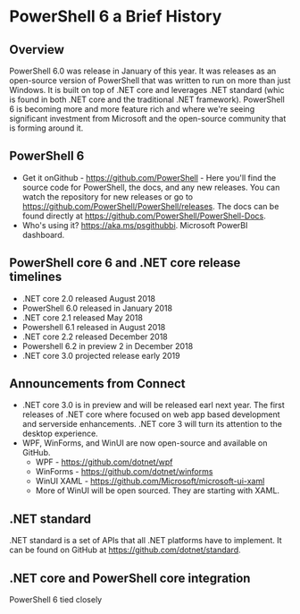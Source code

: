 # PowerShell 6 a Brief History

## Overview

PowerShell 6.0 was release in January of this year. It was releases as an open-source version of PowerShell that was written to run on more than just Windows. It is built on top of .NET core and leverages .NET standard (whic is found in both .NET core and the traditional .NET framework). PowerShell 6 is becoming more and more feature rich and where we're seeing significant investment from Microsoft and the open-source community that is forming around it.

## PowerShell 6

* Get it onGithub - <https://github.com/PowerShell> - Here you'll find the source code for PowerShell, the docs, and any new releases. You can watch the repository for new releases or go to <https://github.com/PowerShell/PowerShell/releases>. The docs can be found directly at <https://github.com/PowerShell/PowerShell-Docs>.
* Who's using it? <https://aka.ms/psgithubbi>. Microsoft PowerBI dashboard.

## PowerShell core 6 and .NET core release timelines

* .NET core 2.0 released August 2018
* PowerShell 6.0 released in January 2018
* .NET core 2.1 released May 2018
* Powershell 6.1 released in August 2018
* .NET core 2.2 released December 2018
* Powershell 6.2 in preview 2 in December 2018
* .NET core 3.0 projected release early 2019

## Announcements from Connect

* .NET core 3.0 is in preview and will be released earl next year. The first releases of .NET core where focused on web app based development and serverside enhancements. .NET core 3 will turn its attention to the desktop experience.
* WPF, WinForms, and WinUI are now open-source and available on GitHub.
  * WPF - <https://github.com/dotnet/wpf>
  * WinForms - <https://github.com/dotnet/winforms>
  * WinUI XAML - <https://github.com/Microsoft/microsoft-ui-xaml>
  * More of WinUI will be open sourced. They are starting with XAML.

## .NET standard
.NET standard is a set of APIs that all .NET platforms have to implement. It can be found on GitHub at <https://github.com/dotnet/standard>.

## .NET core and PowerShell core integration

PowerShell 6 tied closely